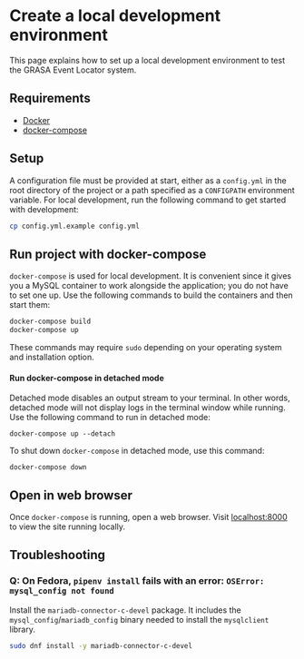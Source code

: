 Create a local development environment
======================================

<!--
    Please write each sentence on its own line.
    This makes changes easier to review in pull requests because of how git diffs work.
    More info here:
      https://asciidoctor.org/docs/asciidoc-recommended-practices/#one-sentence-per-line
  -->

This page explains how to set up a local development environment to test the GRASA Event Locator system.


## Requirements

* [Docker](https://docs.docker.com/install/)
* [docker-compose](https://docs.docker.com/compose/install/)


## Setup

A configuration file must be provided at start, either as a `config.yml` in the root directory of the project or a path specified as a `CONFIGPATH` environment variable.
For local development, run the following command to get started with development:

```sh
cp config.yml.example config.yml
```


## Run project with docker-compose

`docker-compose` is used for local development.
It is convenient since it gives you a MySQL container to work alongside the application; you do not have to set one up.
Use the following commands to build the containers and then start them:


```sh
docker-compose build
docker-compose up
```

These commands may require `sudo` depending on your operating system and installation option.

#### Run docker-compose in detached mode

Detached mode disables an output stream to your terminal.
In other words, detached mode will not display logs in the terminal window while running.
Use the following command to run in detached mode:

`docker-compose up --detach`

To shut down `docker-compose` in detached mode, use this command:

`docker-compose down`


## Open in web browser

Once `docker-compose` is running, open a web browser.
Visit [localhost:8000](http://localhost:8000/) to view the site running locally.


## Troubleshooting

### Q: On Fedora, `pipenv install` fails with an error: `OSError: mysql_config not found`

Install the `mariadb-connector-c-devel` package.
It includes the `mysql_config`/`mariadb_config` binary needed to install the `mysqlclient` library.

```sh
sudo dnf install -y mariadb-connector-c-devel
```
